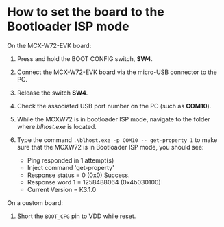 # How to set the board to the Bootloader ISP mode 

On the MCX-W72-EVK board:

1.  Press and hold the BOOT CONFIG switch, **SW4**.
2.  Connect the MCX-W72-EVK board via the micro-USB connector to the PC.
3.  Release the switch **SW4**.
4.  Check the associated USB port number on the PC \(such as **COM10**\).
5.  While the MCXW72 is in bootloader ISP mode, navigate to the folder where *blhost.exe* is located.
6.  Type the command `.\blhost.exe -p COM10 -- get-property 1` to make sure that the MCXW72 is in Bootloader ISP mode, you should see:

    -   Ping responded in 1 attempt\(s\)
    -   Inject command 'get-property'
    -   Response status = 0 \(0x0\) Success.
    -   Response word 1 = 1258488064 \(0x4b030100\)
    -   Current Version = K3.1.0

On a custom board:

1.  Short the `BOOT_CFG` pin to VDD while reset.

